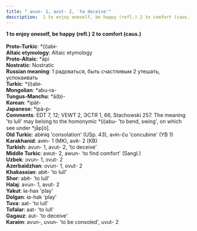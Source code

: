 ```yaml
---
title: " avun- 1, avut- 2, 'to deceive'"
description:  1 to enjoy oneself, be happy (refl.) 2 to comfort (caus.)
---
```

<strong> 1 to enjoy oneself, be happy (refl.) 2 to comfort (caus.)</strong><br><br>
<strong>Proto-Turkic</strong>:  *(i)abɨ-<br>
<strong>Altaic etymology</strong>:  Altaic etymology<br>
<strong> Proto-Altaic</strong>:  *ā̀pi<br>
<strong>Nostratic</strong>:  Nostratic<br>
<strong>Russian meaning</strong>:  1 радоваться, быть счастливым 2 утешать, успокаивать<br>
<strong>Turkic</strong>:  *(i)abɨ-<br>
<strong>Mongolian</strong>:  *abu-ra-<br>
<strong>Tungus-Manchu</strong>:  *ā(b)-<br>
<strong>Korean</strong>:  *ìpàt-<br>
<strong>Japanese</strong>:  *ìpà-p-<br>
<strong>Comments</strong>:  EDT 7, 12; VEWT 2, ЭСТЯ 1, 66, Stachowski 257. The meaning 'to lull' may belong to the homonymic *(i)abu- 'to bend, swing', on which see under *i̯ằp[ò].<br>
<strong>Old Turkic</strong>:  abɨnɨq 'consolation' (USp. 43), avɨn-ču 'concubine' (YB 1)<br>
<strong>Karakhanid</strong>:  avɨn- 1 (MK), avɨt- 2 (KB)<br>
<strong>Turkish</strong>:  avun- 1, avut- 2, 'to deceive'<br>
<strong>Middle Turkic</strong>:  awut- 2, awun- 'to find comfort' (Sangl.)<br>
<strong>Uzbek</strong>:  ɔvun- 1, ɔvut- 2<br>
<strong>Azerbaidzhan</strong>:  ovun- 1, ovut- 2<br>
<strong>Khakassian</strong>:  abɨt- 'to lull'<br>
<strong>Shor</strong>:  abɨt- 'to lull'<br>
<strong>Halaj</strong>:  avun- 1, avut- 2<br>
<strong>Yakut</strong>:  ɨa-hax 'play'<br>
<strong>Dolgan</strong>:  ɨa-hak 'play'<br>
<strong>Tuva</strong>:  aat- 'to lull'<br>
<strong>Tofalar</strong>:  aat- 'to lull'<br>
<strong>Gagauz</strong>:  aut- 'to deceive'<br>
<strong>Karaim</strong>:  avun-, uvun- 'to be consoled', uvut- 2<br>


